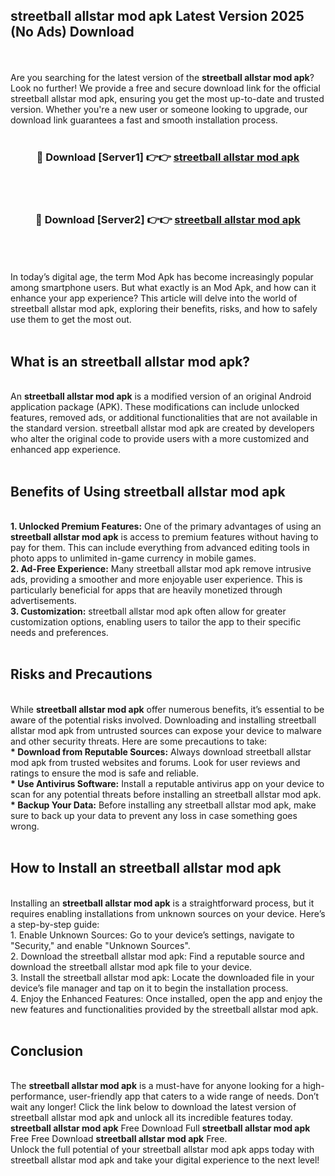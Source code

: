 ## streetball allstar mod apk Latest Version 2025 (No Ads) Download
<br><br>
Are you searching for the latest version of the <strong>streetball allstar mod apk</strong>? Look no further! We provide a free and secure download link for the official streetball allstar mod apk, ensuring you get the most up-to-date and trusted version. Whether you're a new user or someone looking to upgrade, our download link guarantees a fast and smooth installation process.
<br>
<br>
<div align="center">
<h3>🔴 Download [Server1] 👉👉 <a href="https://modyolo.store/streetball_allstar_mod_apk">streetball allstar mod apk</a></h3><br>
<br>
<h3>🔴 Download [Server2] 👉👉 <a href="https://modyolo.store/streetball_allstar_mod_apk">streetball allstar mod apk</a></h3><br>
</div>
<br>
<br>
In today’s digital age, the term Mod Apk has become increasingly popular among smartphone users. But what exactly is an Mod Apk, and how can it enhance your app experience? This article will delve into the world of streetball allstar mod apk, exploring their benefits, risks, and how to safely use them to get the most out.
<br>
<br>
<h2>What is an streetball allstar mod apk?</h2>
<br>
An <strong>streetball allstar mod apk</strong> is a modified version of an original Android application package (APK). These modifications can include unlocked features, removed ads, or additional functionalities that are not available in the standard version. streetball allstar mod apk are created by developers who alter the original code to provide users with a more customized and enhanced app experience.
<br>
<br>
<h2>Benefits of Using streetball allstar mod apk</h2>
<br>
<strong> 1. Unlocked Premium Features:</strong> One of the primary advantages of using an <strong>streetball allstar mod apk</strong> is access to premium features without having to pay for them. This can include everything from advanced editing tools in photo apps to unlimited in-game currency in mobile games.
<br>
<strong> 2. Ad-Free Experience:</strong> Many streetball allstar mod apk remove intrusive ads, providing a smoother and more enjoyable user experience. This is particularly beneficial for apps that are heavily monetized through advertisements.
<br>
<strong> 3. Customization:</strong> streetball allstar mod apk often allow for greater customization options, enabling users to tailor the app to their specific needs and preferences.
<br>
<br>
<h2>Risks and Precautions</h2>
<br>
While <strong>streetball allstar mod apk</strong> offer numerous benefits, it’s essential to be aware of the potential risks involved. Downloading and installing streetball allstar mod apk from untrusted sources can expose your device to malware and other security threats. Here are some precautions to take:
<br>
<strong> * Download from Reputable Sources:</strong> Always download streetball allstar mod apk from trusted websites and forums. Look for user reviews and ratings to ensure the mod is safe and reliable.
<br>
<strong> * Use Antivirus Software:</strong> Install a reputable antivirus app on your device to scan for any potential threats before installing an streetball allstar mod apk.
<br>
<strong> * Backup Your Data:</strong> Before installing any streetball allstar mod apk, make sure to back up your data to prevent any loss in case something goes wrong.
<br>
<br>
<h2>How to Install an streetball allstar mod apk</h2>
<br>
Installing an <strong>streetball allstar mod apk</strong> is a straightforward process, but it requires enabling installations from unknown sources on your device. Here’s a step-by-step guide:
<br>
 1. Enable Unknown Sources: Go to your device’s settings, navigate to "Security," and enable "Unknown Sources".
<br>
 2. Download the streetball allstar mod apk: Find a reputable source and download the streetball allstar mod apk file to your device.
<br>
 3. Install the streetball allstar mod apk: Locate the downloaded file in your device’s file manager and tap on it to begin the installation process.
<br>
 4. Enjoy the Enhanced Features: Once installed, open the app and enjoy the new features and functionalities provided by the streetball allstar mod apk.
<br>
<br>
<h2><strong>Conclusion</strong></h2>
<br>
The <strong>streetball allstar mod apk</strong> is a must-have for anyone looking for a high-performance, user-friendly app that caters to a wide range of needs. Don’t wait any longer! Click the link below to download the latest version of streetball allstar mod apk and unlock all its incredible features today.
<br>
<strong>streetball allstar mod apk</strong> Free Download Full <strong>streetball allstar mod apk</strong> Free Free Download <strong>streetball allstar mod apk</strong> Free.
<br>
Unlock the full potential of your streetball allstar mod apk apps today with streetball allstar mod apk and take your digital experience to the next level!

